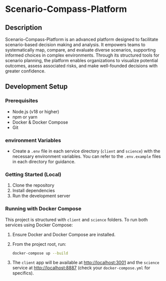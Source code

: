 # Scenario-Compass-Platform

## Description

Scenario-Compass-Platform is an advanced platform designed to facilitate scenario-based decision making and analysis. It empowers teams to systematically map, compare, and evaluate diverse scenarios, supporting informed choices in complex environments. Through its structured tools for scenario planning, the platform enables organizations to visualize potential outcomes, assess associated risks, and make well-founded decisions with greater confidence.

## Development Setup

### Prerequisites

- Node.js (v18 or higher)
- npm or yarn
- Docker & Docker Compose
- Git

### environment Variables

- Create a `.env` file in each service directory (`client` and `science`) with the necessary environment variables. You can refer to the `.env.example` files in each directory for guidance.

### Getting Started (Local)

1. Clone the repository
2. Install dependencies
3. Run the development server

### Running with Docker Compose

This project is structured with `client` and `science` folders. To run both services using Docker Compose:

1. Ensure Docker and Docker Compose are installed.
2. From the project root, run:

    ```bash
    docker-compose up --build
    ```

3. The `client` app will be available at [http://localhost:3001](http://localhost:3001) and the `science` service at [http://localhost:8887](http://localhost:8887) (check your `docker-compose.yml` for specifics).

